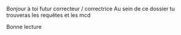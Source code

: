 Bonjour à toi futur correcteur / correctrice
Au sein de ce dossier tu trouveras les requêtes et les mcd

Bonne lecture

